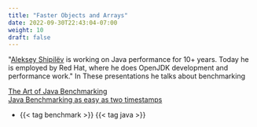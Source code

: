 ```yaml
---
title: "Faster Objects and Arrays"
date: 2022-09-30T22:43:04-07:00
weight: 10
draft: false
---
```

"[Aleksey Shipilёv](https://shipilev.net) is working on Java performance for 10+ years. Today he is employed by Red Hat, where he does OpenJDK development and performance work."
In These presentations he talks about benchmarking

[The Art of Java Benchmarking](https://shipilev.net/talks/oredev-Nov2013-benchmarking.pdf) \
[Java Benchmarking as easy as two timestamps](https://shipilev.net/talks/jvmls-July2014-benchmarking.pdf)

- {{< tag benchmark >}} {{< tag java >}}
